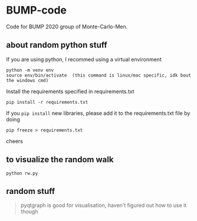 # BUMP-code
Code for BUMP 2020 group of Monte-Carlo-Men.



## about random python stuff

If you are using python, I recommed using a virtual environment
```
python -m venv env
source env/bin/activate  (this command is linux/mac specific, idk bout the windows cmd)
```

Install the requirements specified in requirements.txt

```
pip install -r requirements.txt
```

If you `pip install` new libraries, please add it to the requirements.txt file by doing 
```
pip freeze > requirements.txt
```

cheers 


## to visualize the random walk 
`python rw.py`
 


## random stuff

> pyqtgraph is good for visualisation, haven't figured out how to use it though
